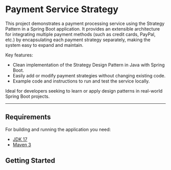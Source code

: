 # Payment Service Strategy

This project demonstrates a payment processing service using the Strategy Pattern in a Spring Boot application. It provides an extensible architecture for integrating multiple payment methods (such as credit cards, PayPal, etc.) by encapsulating each payment strategy separately, making the system easy to expand and maintain.

Key features:
- Clean implementation of the Strategy Design Pattern in Java with Spring Boot.
- Easily add or modify payment strategies without changing existing code.
- Example code and instructions to run and test the service locally.

Ideal for developers seeking to learn or apply design patterns in real-world Spring Boot projects.

---

## Requirements

For building and running the application you need:

- [JDK 17](http://www.oracle.com/technetwork/java/javase/downloads/jdk8-downloads-2133151.html)
- [Maven 3](https://maven.apache.org)

## Getting Started
